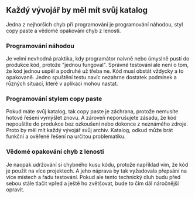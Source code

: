 ## Každý vývojář by měl mít svůj katalog

Jedna z nejhorších chyb při programování je programování náhodou, styl copy paste a vědomé opakování chyb z lenosti.
### Programování náhodou
Je velmi nevhodná praktika, kdy programátor naivně nebo úmyslně pustí do produkce kód, protože "jednou fungoval". Správné testování ale není o tom, že kód jednou uspěl a podruhé už třeba ne. Kód musí obstát vždycky a to opakovaně. Jedno spuštění testu navíc nezahrne dostatek podmínek a různých situací, které v aplikaci mohou nastat.
### Programování stylem copy paste
Pokud máte svůj katalog, tak copy paste je záchrana, protože nemusíte hotové řešení vymýšlet znovu. A zároveň neporušujete zásadu, že kód nepouštíte do produkce bez ozkoušení nebo dokonce z neznámého zdroje. Proto by měl mít každý vývojář svůj archiv. Katalog, odkud může brát funkční a ověřené řešení na určitou problematiku.
### Vědomé opakování chyb z lenosti
Je naopak udržování si chybného kusu kódu, protože například vím, že kód je použit na více projektech. A jeho náprava by tak vyžadovala přepsání na více místech a řadu testování. Pokud ale tento technický dluh budu před sebou stále tlačit vpřed a ještě ho zvětšovat, bude to čím dál náročnější opravit.
